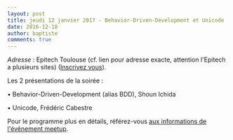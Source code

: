 ```yaml
---
layout: post
title: jeudi 12 janvier 2017 - Behavior-Driven-Development et Unicode
date: 2016-12-18
author: baptiste
comments: true
---
```


_Adresse_ : Epitech Toulouse (cf. lien pour adresse exacte, attention l'Epitech a plusieurs sites) ([Inscrivez vous](http://www.meetup.com/fr-FR/Toulouse-Java-User-Group/events/236352230/)).

Les 2 présentations de la soirée :

• Behavior-Driven-Dev­elopment (alias BDD), Shoun Ichida

• Unicode, Frédéric Cabestre

Pour le programme plus en détails, référez-vous [aux informations de l'événement meetup](http://www.meetup.com/fr-FR/Toulouse-Java-User-Group/events/236352230/).